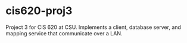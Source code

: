 # cis620-proj3
Project 3 for CIS 620 at CSU. Implements a client, database server, and mapping service that communicate over a LAN.
